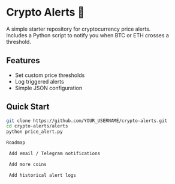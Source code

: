 # Crypto Alerts 🔔

A simple starter repository for cryptocurrency price alerts.  
Includes a Python script to notify you when BTC or ETH crosses a threshold.

## Features
- Set custom price thresholds
- Log triggered alerts
- Simple JSON configuration

## Quick Start
```bash
git clone https://github.com/YOUR_USERNAME/crypto-alerts.git
cd crypto-alerts/alerts
python price_alert.py

Roadmap

 Add email / Telegram notifications

 Add more coins

 Add historical alert logs
